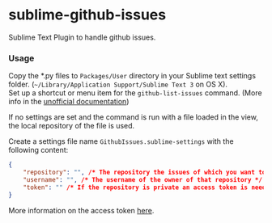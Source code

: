 sublime-github-issues
=====================

Sublime Text Plugin to handle github issues.  

### Usage

Copy the *.py files to `Packages/User` directory in your Sublime text settings folder. (`~/Library/Application Support/Sublime Text 3` on OS X).   
Set up a shortcut or menu item for the `github-list-issues` command. (More info in the [unofficial documentation](http://docs.sublimetext.info/en/latest/customization/key_bindings.html))   

If no settings are set and the command is run with a file loaded in the view, the local repository of the file is used.
      
Create a settings file name `GithubIssues.sublime-settings` with the following content:   

``` JSON
{
    "repository": "", /* The repository the issues of which you want to use the plugin with */
    "username": "", /* The username of the owner of that repository */
    "token": "" /* If the repository is private an access token is needed to be created on github.com */
}
``` 

More information on the access token [here](https://help.github.com/articles/creating-an-access-token-for-command-line-use).
